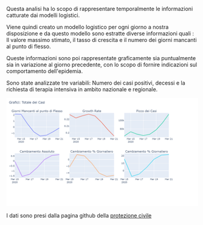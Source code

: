 Questa analisi ha lo scopo di rappresentare temporalmente le informazioni catturate dai modelli logistici. 

Viene quindi creato un modello logistico per ogni giorno a nostra disposizione e da questo modello
sono estratte diverse informazioni quali : Il valore massimo stimato, il tasso di crescita e il numero dei giorni mancanti al punto di flesso.

Queste informazioni sono poi rappresentate graficamente sia puntualmente sia in variazione al giorno precedente, con lo scopo di fornire indicazioni sul comportamento dell'epidemia.

Sono state analizzate tre variabili: Numero dei casi positivi, decessi e la richiesta di terapia intensiva in ambito nazionale e regionale.

<p align="center">
  <img src="https://github.com/DavideStenner/Personal-Project/blob/master/Covid/python/Graph/grafico1.png" width="800" />
</p>

I dati sono presi dalla pagina github della [protezione civile](https://github.com/pcm-dpc/COVID-19) 
